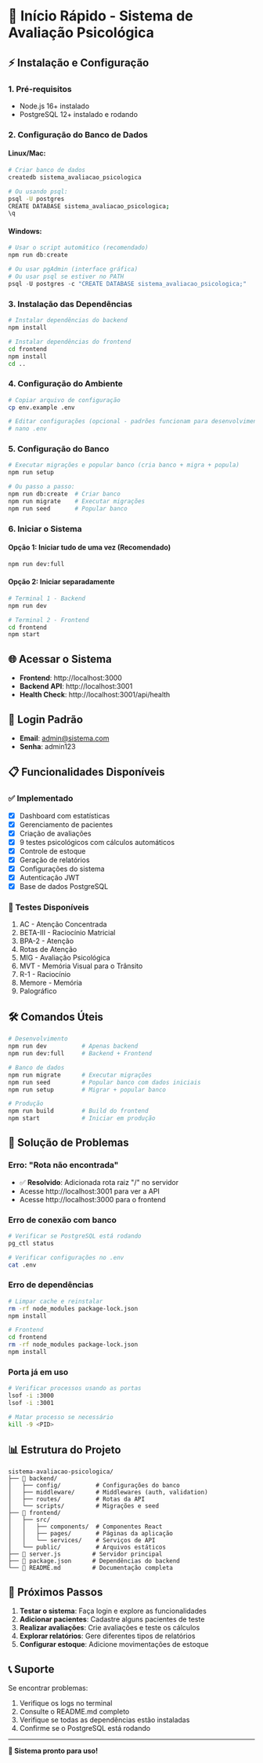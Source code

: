 # 🚀 Início Rápido - Sistema de Avaliação Psicológica

## ⚡ Instalação e Configuração

### 1. Pré-requisitos
- Node.js 16+ instalado
- PostgreSQL 12+ instalado e rodando

### 2. Configuração do Banco de Dados

#### Linux/Mac:
```bash
# Criar banco de dados
createdb sistema_avaliacao_psicologica

# Ou usando psql:
psql -U postgres
CREATE DATABASE sistema_avaliacao_psicologica;
\q
```

#### Windows:
```powershell
# Usar o script automático (recomendado)
npm run db:create

# Ou usar pgAdmin (interface gráfica)
# Ou usar psql se estiver no PATH
psql -U postgres -c "CREATE DATABASE sistema_avaliacao_psicologica;"
```

### 3. Instalação das Dependências
```bash
# Instalar dependências do backend
npm install

# Instalar dependências do frontend
cd frontend
npm install
cd ..
```

### 4. Configuração do Ambiente
```bash
# Copiar arquivo de configuração
cp env.example .env

# Editar configurações (opcional - padrões funcionam para desenvolvimento)
# nano .env
```

### 5. Configuração do Banco
```bash
# Executar migrações e popular banco (cria banco + migra + popula)
npm run setup

# Ou passo a passo:
npm run db:create  # Criar banco
npm run migrate    # Executar migrações  
npm run seed       # Popular banco
```

### 6. Iniciar o Sistema

#### Opção 1: Iniciar tudo de uma vez (Recomendado)
```bash
npm run dev:full
```

#### Opção 2: Iniciar separadamente
```bash
# Terminal 1 - Backend
npm run dev

# Terminal 2 - Frontend
cd frontend
npm start
```

## 🌐 Acessar o Sistema

- **Frontend**: http://localhost:3000
- **Backend API**: http://localhost:3001
- **Health Check**: http://localhost:3001/api/health

## 🔐 Login Padrão

- **Email**: admin@sistema.com
- **Senha**: admin123

## 📋 Funcionalidades Disponíveis

### ✅ Implementado
- [x] Dashboard com estatísticas
- [x] Gerenciamento de pacientes
- [x] Criação de avaliações
- [x] 9 testes psicológicos com cálculos automáticos
- [x] Controle de estoque
- [x] Geração de relatórios
- [x] Configurações do sistema
- [x] Autenticação JWT
- [x] Base de dados PostgreSQL

### 🧪 Testes Disponíveis
1. AC - Atenção Concentrada
2. BETA-III - Raciocínio Matricial
3. BPA-2 - Atenção
4. Rotas de Atenção
5. MIG - Avaliação Psicológica
6. MVT - Memória Visual para o Trânsito
7. R-1 - Raciocínio
8. Memore - Memória
9. Palográfico

## 🛠️ Comandos Úteis

```bash
# Desenvolvimento
npm run dev          # Apenas backend
npm run dev:full     # Backend + Frontend

# Banco de dados
npm run migrate      # Executar migrações
npm run seed         # Popular banco com dados iniciais
npm run setup        # Migrar + popular banco

# Produção
npm run build        # Build do frontend
npm start            # Iniciar em produção
```

## 🔧 Solução de Problemas

### Erro: "Rota não encontrada"
- ✅ **Resolvido**: Adicionada rota raiz "/" no servidor
- Acesse http://localhost:3001 para ver a API
- Acesse http://localhost:3000 para o frontend

### Erro de conexão com banco
```bash
# Verificar se PostgreSQL está rodando
pg_ctl status

# Verificar configurações no .env
cat .env
```

### Erro de dependências
```bash
# Limpar cache e reinstalar
rm -rf node_modules package-lock.json
npm install

# Frontend
cd frontend
rm -rf node_modules package-lock.json
npm install
```

### Porta já em uso
```bash
# Verificar processos usando as portas
lsof -i :3000
lsof -i :3001

# Matar processo se necessário
kill -9 <PID>
```

## 📊 Estrutura do Projeto

```
sistema-avaliacao-psicologica/
├── 📁 backend/
│   ├── config/          # Configurações do banco
│   ├── middleware/      # Middlewares (auth, validation)
│   ├── routes/          # Rotas da API
│   └── scripts/         # Migrações e seed
├── 📁 frontend/
│   ├── src/
│   │   ├── components/  # Componentes React
│   │   ├── pages/       # Páginas da aplicação
│   │   └── services/    # Serviços de API
│   └── public/          # Arquivos estáticos
├── 📄 server.js         # Servidor principal
├── 📄 package.json      # Dependências do backend
└── 📄 README.md         # Documentação completa
```

## 🎯 Próximos Passos

1. **Testar o sistema**: Faça login e explore as funcionalidades
2. **Adicionar pacientes**: Cadastre alguns pacientes de teste
3. **Realizar avaliações**: Crie avaliações e teste os cálculos
4. **Explorar relatórios**: Gere diferentes tipos de relatórios
5. **Configurar estoque**: Adicione movimentações de estoque

## 📞 Suporte

Se encontrar problemas:
1. Verifique os logs no terminal
2. Consulte o README.md completo
3. Verifique se todas as dependências estão instaladas
4. Confirme se o PostgreSQL está rodando

---

**🎉 Sistema pronto para uso!**
